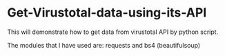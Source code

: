 # Get-Virustotal-data-using-its-API
This will demonstrate how to get data from virustotal API by python script.

The modules that I have used are: requests and bs4 (beautifulsoup)
